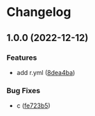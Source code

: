 # Changelog

## 1.0.0 (2022-12-12)


### Features

* add r.yml ([8dea4ba](https://github.com/MrMYHuang/n/commit/8dea4ba02b93d2f09930a5f6884f2ed37a592239))


### Bug Fixes

* c ([fe723b5](https://github.com/MrMYHuang/n/commit/fe723b50729237b7fde6e3706b73622e53c41581))
